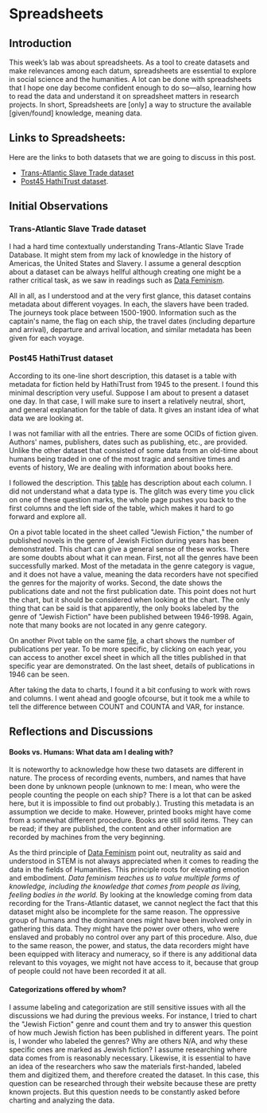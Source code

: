 # Spreadsheets
## Introduction
This week’s lab was about spreadsheets. As a tool to create datasets and make relevances among each datum, spreadsheets are essential to explore in social science and the humanities. A lot can be done with spreadsheets that I hope one day become confident enough to do so—also, learning how to read the data and understand it on spreadsheet matters in research projects. In short, Spreadsheets are [only] a way to structure the available [given/found] knowledge, meaning data.

## Links to Spreadsheets:
Here are the links to both datasets that we are going to discuss in this post.
- [Trans-Atlantic Slave Trade dataset](https://docs.google.com/spreadsheets/d/1KYYxc5ZJdavs9ooPrCzEo31H7Zz8wZPVLosmqQZu7qk/edit?usp=sharing)  
- [Post45 HathiTrust dataset](https://docs.google.com/spreadsheets/d/1atPbODEX_wqlSdkwk9_lxIKm4MRuDTXkcJD7fsZHG-I/edit?usp=sharing).

## Initial Observations
### Trans-Atlantic Slave Trade dataset
I had a hard time contextually understanding Trans-Atlantic Slave Trade Database. It might stem from my lack of knowledge in the history of Americas, the United States and Slavery. I assume a general descption about a dataset can be always hellful although creating one might be a rather critical task, as we saw in readings such as [Data Feminism](https://mitpress.mit.edu/books/data-feminism). 

All in all, as I understood and at the very first glance, this dataset contains metadata about different voyages. In each, the slavers have been traded. The journeys took place between 1500-1900. Information such as the captain's name, the flag on each ship, the travel dates (including departure and arrival), departure and arrival location, and similar metadata has been given for each voyage.

### Post45 HathiTrust dataset
According to its one-line short description, this dataset is a table with metadata for fiction held by HathiTrust from 1945 to the present. I found this minimal description very useful. Suppose I am about to present a dataset one day. In that case, I will make sure to insert a relatively neutral, short, and general explanation for the table of data. It gives an instant idea of what data we are looking at.

I was not familiar with all the entries. There are some OCIDs of fiction given. Authors' names, publishers, dates such as publishing, etc., are provided. Unlike the other dataset that consisted of some data from an old-time about humans being traded in one of the most tragic and sensitive times and events of history, We are dealing with information about books here. 

I followed the description. This [table](https://view.data.post45.org/index#) has description about each column. I did not understand what a data type is. The glitch was every time you click on one of these question marks, the whole page pushes you back to the first columns and the left side of the table, which makes it hard to go forward and explore all.


On a pivot table located in the sheet called "Jewish Fiction," the number of published novels in the genre of Jewish Fiction during years has been demonstrated. This chart can give a general sense of these works. There are some doubts about what it can mean. First, not all the genres have been successfully marked. Most of the metadata in the genre category is vague, and it does not have a value, meaning the data recorders have not specified the genres for the majority of works. Second, the date shows the publications date and not the first publication date. This point does not hurt the chart, but it should be considered when looking at the chart.
The only thing that can be said is that apparently, the only books labeled by the genre of "Jewish Fiction" have been published between 1946-1998. Again, note that many books are not located in any genre category.

On another Pivot table on the same [file](https://docs.google.com/spreadsheets/d/1atPbODEX_wqlSdkwk9_lxIKm4MRuDTXkcJD7fsZHG-I/edit?usp=sharing), a chart shows the number of publications per year. To be more specific, by clicking on each year, you can access to another excel sheet in which all the titles published in that specific year are demonstrated. On the last sheet, details of publications in 1946 can be seen.


After taking the data to charts, I found it a bit confusing to work with rows and columns. I went ahead and google ofcourse, but it took me a while to tell the difference between COUNT and COUNTA and VAR, for instance.


## Reflections and Discussions
  
  
#### Books vs. Humans: What data am I dealing with?

It is noteworthy to acknowledge how these two datasets are different in nature. The process of recording events, numbers, and names that have been done by unknown people (unknown to me: I mean, who were the people counting the people on each ship? There is a lot that can be asked here, but it is impossible to find out probably.). Trusting this metadata is an assumption we decide to make. However, printed books might have come from a somewhat different procedure. Books are still solid items. They can be read; if they are published, the content and other information are recorded by machines from the very beginning. 

As the third principle of [Data Feminism](https://data-feminism.mitpress.mit.edu/pub/5evfe9yd/release/5?readingCollection=0cd867ef) point out, neutrality as said and understood in STEM is not always appreciated when it comes to reading the data in the fields of Humanities. This principle roots for elevating emotion and embodiment. *Data feminism teaches us to value multiple forms of knowledge, including the knowledge that comes from people as living, feeling bodies in the world.*  By looking at the knowledge coming from data recording for the Trans-Atlantic dataset, we cannot neglect the fact that this dataset might also be incomplete for the same reason. The oppressive group of humans and the dominant ones might have been involved only in gathering this data. They might have the power over others, who were enslaved and probably no control over any part of this procedure. Also, due to the same reason, the power, and status, the data recorders might have been equipped with literacy and numeracy, so if there is any additional data relevant to this voyages, we might not have access to it, because that group of people could not have been recorded it at all. 

#### Categorizations offered by whom?
 
 I assume labeling and categorization are still sensitive issues with all the discussions we had during the previous weeks. For instance, I tried to chart the "Jewish Fiction" genre and count them and try to answer this question of how much Jewish fiction has been published in different years. The point is, I wonder who labeled the genres? Why are others N/A, and why these specific ones are marked as Jewish fiction? I assume researching where data comes from is reasonably necessary. Likewise, it is essential to have an idea of the researchers who saw the materials first-handed, labeled them and digitized them, and therefore created the dataset.
 In this case, this question can be researched through their website because these are pretty known projects. But this question needs to be constantly asked before charting and analyzing the data.
 
 
